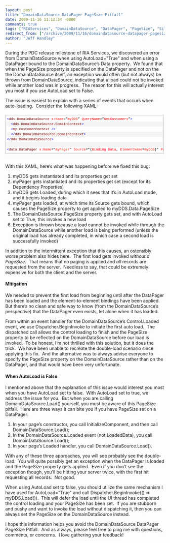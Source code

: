 ```yaml
---
layout: post
title: "DomainDataSource DataPager PageSize Pitfall"
date: 2009-11-16 11:12:34 -0800
comments: true
tags: ["RIAServices", "DomainDataSource", "DataPager", "PageSize", "Silverlight"]
redirect_from: ["/archive/2009/11/16/domaindatasource-datapager-pagesize-pitfall.aspx/"]
author: "Jeff Handley"
---
```

<!-- more -->
<p>During the PDC release milestone of RIA Services, we discovered an error from DomainDataSource when using AutoLoad="True" and when using a DataPager bound to the DomainDataSource’s Data property.  We found that when the PageSize property is specified on the DataPager and not on the the DomainDataSource itself, an exception would often (but not always) be thrown from DomainDataSource, indicating that a load could not be invoked while another load was in progress.  The reason for this will actually interest you most if you use AutoLoad set to False.</p>  <p>The issue is easiest to explain with a series of events that occurs when auto-loading.  Consider the following XAML:</p>  <div style="border-bottom: silver 1px solid; text-align: left; border-left: silver 1px solid; padding-bottom: 4px; line-height: 12pt; background-color: #f4f4f4; margin: 20px 0px 10px; padding-left: 4px; width: 97.5%; padding-right: 4px; font-family: 'Courier New', courier, monospace; direction: ltr; max-height: 200px; font-size: 8pt; overflow: auto; border-top: silver 1px solid; cursor: text; border-right: silver 1px solid; padding-top: 4px" id="codeSnippetWrapper">   <div style="border-bottom-style: none; text-align: left; padding-bottom: 0px; line-height: 12pt; border-right-style: none; background-color: #f4f4f4; padding-left: 0px; width: 100%; padding-right: 0px; font-family: 'Courier New', courier, monospace; direction: ltr; border-top-style: none; color: black; font-size: 8pt; border-left-style: none; overflow: visible; padding-top: 0px" id="codeSnippet">   <pre style="border-bottom-style: none; text-align: left; padding-bottom: 0px; line-height: 12pt; border-right-style: none; background-color: white; margin: 0em; padding-left: 0px; width: 100%; padding-right: 0px; font-family: 'Courier New', courier, monospace; direction: ltr; border-top-style: none; color: black; font-size: 8pt; border-left-style: none; overflow: visible; padding-top: 0px"><span style="color: #0000ff">&lt;</span><span style="color: #800000">dds:DomainDataSource</span> <span style="color: #ff0000">x:Name</span>=”<span style="color: #ff0000">myDDS</span>” <span style="color: #ff0000">QueryName</span>=”<span style="color: #ff0000">GetCustomers</span>”<span style="color: #0000ff">&gt;</span> </pre>
<!--CRLF-->

  <pre style="border-bottom-style: none; text-align: left; padding-bottom: 0px; line-height: 12pt; border-right-style: none; background-color: #f4f4f4; margin: 0em; padding-left: 0px; width: 100%; padding-right: 0px; font-family: 'Courier New', courier, monospace; direction: ltr; border-top-style: none; color: black; font-size: 8pt; border-left-style: none; overflow: visible; padding-top: 0px">  <span style="color: #0000ff">&lt;</span><span style="color: #800000">dds.DomainDataSource.DomainContext</span><span style="color: #0000ff">&gt;</span></pre>
<!--CRLF-->

  <pre style="border-bottom-style: none; text-align: left; padding-bottom: 0px; line-height: 12pt; border-right-style: none; background-color: white; margin: 0em; padding-left: 0px; width: 100%; padding-right: 0px; font-family: 'Courier New', courier, monospace; direction: ltr; border-top-style: none; color: black; font-size: 8pt; border-left-style: none; overflow: visible; padding-top: 0px">  <span style="color: #0000ff">&lt;</span><span style="color: #800000">my:CustomerContext</span> <span style="color: #0000ff">/&gt;</span></pre>
<!--CRLF-->

  <pre style="border-bottom-style: none; text-align: left; padding-bottom: 0px; line-height: 12pt; border-right-style: none; background-color: #f4f4f4; margin: 0em; padding-left: 0px; width: 100%; padding-right: 0px; font-family: 'Courier New', courier, monospace; direction: ltr; border-top-style: none; color: black; font-size: 8pt; border-left-style: none; overflow: visible; padding-top: 0px">  <span style="color: #0000ff">&lt;/</span><span style="color: #800000">dds:DomainDataSource.DomainContext</span><span style="color: #0000ff">&gt;</span> </pre>
<!--CRLF-->

  <pre style="border-bottom-style: none; text-align: left; padding-bottom: 0px; line-height: 12pt; border-right-style: none; background-color: white; margin: 0em; padding-left: 0px; width: 100%; padding-right: 0px; font-family: 'Courier New', courier, monospace; direction: ltr; border-top-style: none; color: black; font-size: 8pt; border-left-style: none; overflow: visible; padding-top: 0px"><span style="color: #0000ff">&lt;/</span><span style="color: #800000">dds:DomainDataSource</span><span style="color: #0000ff">&gt;</span></pre>
<!--CRLF-->

  <pre style="border-bottom-style: none; text-align: left; padding-bottom: 0px; line-height: 12pt; border-right-style: none; background-color: #f4f4f4; margin: 0em; padding-left: 0px; width: 100%; padding-right: 0px; font-family: 'Courier New', courier, monospace; direction: ltr; border-top-style: none; color: black; font-size: 8pt; border-left-style: none; overflow: visible; padding-top: 0px"> </pre>
<!--CRLF-->

  <pre style="border-bottom-style: none; text-align: left; padding-bottom: 0px; line-height: 12pt; border-right-style: none; background-color: white; margin: 0em; padding-left: 0px; width: 100%; padding-right: 0px; font-family: 'Courier New', courier, monospace; direction: ltr; border-top-style: none; color: black; font-size: 8pt; border-left-style: none; overflow: visible; padding-top: 0px"><span style="color: #0000ff">&lt;</span><span style="color: #800000">data:DataPager</span> <span style="color: #ff0000">x:Name</span>=”<span style="color: #ff0000">myPager</span>” <span style="color: #ff0000">Source</span>=”{<span style="color: #ff0000">Binding</span> <span style="color: #ff0000">Data</span>, <span style="color: #ff0000">ElementName</span>=<span style="color: #ff0000">myDDS</span>}” <span style="color: #ff0000">PageSize</span>=”<span style="color: #ff0000">10</span>” <span style="color: #0000ff">/&gt;</span></pre>
<!--CRLF--></div>
</div>

<p>
  <br />With this XAML, here’s what was happening before we fixed this bug:</p>

<ol>
  <li>myDDS gets instantiated and its properties get set </li>

  <li>myPager gets instantiated and its properties get set (except for its Dependency Properties) </li>

  <li>myDDS gets Loaded, during which it sees that it’s in AutoLoad mode, and it begins loading data </li>

  <li>myPager gets loaded, at which time its Source gets bound, which causes the PageSize property to get applied to myDDS.Data.PageSize </li>

  <li>The DomainDataSource.PageSize property gets set, and with AutoLoad set to True, this invokes a new load </li>

  <li>Exception is thrown because a load cannot be invoked while through the DomainDataSource while another load is being performed (unless the original load has already completed, in which case a second load is successfully invoked) </li>
</ol>

<p>In addition to the intermittent exception that this causes, an ostensibly worse problem also hides here.  The first load gets invoked <em>without a PageSize</em>.  That means that no paging is applied and <em>all </em>records are requested from the server.  Needless to say, that could be extremely expensive for both the client and the server.</p>

<h4>Mitigation</h4>

<p>We needed to prevent the first load from beginning until after the DataPager has been loaded and the element-to-element bindings have been applied.  But there’s no clean and safe way to know (from the DomainDataSource’s perspective) that the DataPager even exists, let alone when it has loaded.</p>

<p>From within an event handler for the DomainDataSource’s Control.Loaded event, we use Dispatcher.BeginInvoke to initiate the first auto load.  The dispatched call allows the control loading to finish and the PageSize property to be reflected on the DomainDataSource before our load is invoked.  To be honest, I’m not thrilled with this solution, but it does the trick.  We have been unable to recreate the double-load scenario since applying this fix.  And the alternative was to always advise everyone to specify the PageSize property on the DomainDataSource rather than on the DataPager, and that would have been very unfortunate.</p>

<h4>When AutoLoad is False</h4>

<p>I mentioned above that the explanation of this issue would interest you most when you have AutoLoad set to false.  With AutoLoad set to true, we address the issue for you.  But when you are calling DomainDataSource.Load() yourself, you must be aware of this PageSize pitfall.  Here are three ways it can bite you if you have PageSize set on a DataPager:</p>

<ol>
  <li>In your page’s constructor, you call InitializeComponent, and then call DomainDataSource.Load(); </li>

  <li>In the DomainDataSource.Loaded event (not LoadedData), you call DomainDataSource.Load(); </li>

  <li>In your page’s Loaded handler, you call DomainDataSource.Load(). </li>
</ol>

<p>With any of these three approaches, you will see probably see the double-load.  You will quite possibly get an exception when the DataPager is loaded and the PageSize property gets applied.  Even if you don’t see the exception though, you’ll be hitting your server twice, with the first hit requesting all records.  Not good.</p>

<p>When using AutoLoad set to false, you should utilize the same mechanism I have used for AutoLoad="True" and call Dispatcher.BeginInvoke(() =&gt; myDDS.Load()).  This will defer the load until the UI thread has completed the control loading and your PageSize has been set.  If you are stubborn and pushy and want to invoke the load without dispatching it, then you can always set the PageSize on the DomainDataSource instead.</p>

<p>I hope this information helps you avoid the DomainDataSource DataPager PageSize Pitfall.  And as always, please feel free to ping me with questions, comments, or concerns.  I love gathering your feedback!</p>




